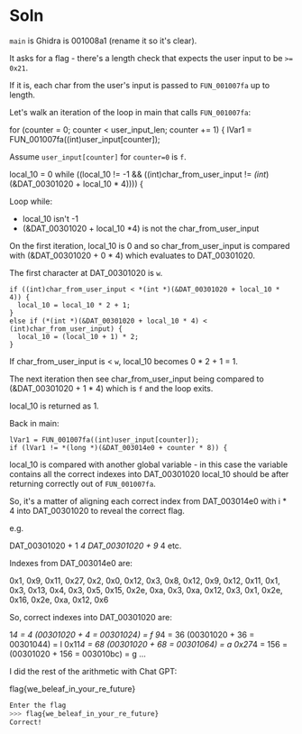 # Soln

`main` is Ghidra is 001008a1 (rename it so it's clear).

It asks for a flag - there's a length check that expects the user input to be `>= 0x21`.

If it is, each char from the user's input is passed to `FUN_001007fa` up to length.

Let's walk an iteration of the loop in main that calls `FUN_001007fa`:

  for (counter = 0; counter < user_input_len; counter += 1) {
    lVar1 = FUN_001007fa((int)user_input[counter]);

Assume `user_input[counter]` for `counter=0` is `f`.

  local_10 = 0
  while ((local_10 != -1 && ((int)char_from_user_input != *(int*)(&DAT_00301020 + local_10 * 4)))) {

Loop while:

- local_10 isn't -1
- (&DAT_00301020 + local_10 *4) is not the char_from_user_input

On the first iteration, local_10 is 0 and so char_from_user_input is compared with (&DAT_00301020 + 0 * 4)
which evaluates to DAT_00301020.

The first character at DAT_00301020 is `w`.

    if ((int)char_from_user_input < *(int *)(&DAT_00301020 + local_10 * 4)) {
      local_10 = local_10 * 2 + 1;
    }
    else if (*(int *)(&DAT_00301020 + local_10 * 4) < (int)char_from_user_input) {
      local_10 = (local_10 + 1) * 2;
    }

If char_from_user_input is < `w`, local_10 becomes 0 * 2 + 1 = 1.

The next iteration then see char_from_user_input being compared to (&DAT_00301020 + 1 * 4) which
is `f` and the loop exits.

local_10 is returned as 1.

Back in main:

    lVar1 = FUN_001007fa((int)user_input[counter]);
    if (lVar1 != *(long *)(&DAT_003014e0 + counter * 8)) {

local_10 is compared with another global variable - in this case the variable contains all the
correct indexes into DAT_00301020 local_10 should be after returning correctly out of `FUN_001007fa`.

So, it's a matter of aligning each correct index from DAT_003014e0 with i * 4 into DAT_00301020 to reveal the correct flag.

e.g.

DAT_00301020 + 1 *4
DAT_00301020 + 9* 4
etc.

Indexes from DAT_003014e0 are:

0x1, 0x9,  0x11, 0x27, 0x2, 0x0, 0x12, 0x3, 0x8, 0x12, 0x9, 0x12, 0x11, 0x1, 0x3, 0x13, 0x4, 0x3,
0x5, 0x15, 0x2e, 0xa, 0x3, 0xa, 0x12, 0x3, 0x1, 0x2e, 0x16, 0x2e, 0xa, 0x12, 0x6

So, correct indexes into DAT_00301020 are:

1*4 = 4   (00301020 + 4 = 00301024) = f
9*4 = 36 (00301020 + 36 = 00301044) = l
0x11*4 = 68 (00301020 + 68 = 00301064) = a
0x27*4 = 156 = (00301020 + 156 = 003010bc) = g
...

I did the rest of the arithmetic with Chat GPT:

flag{we_beleaf_in_your_re_future}

```sh
Enter the flag
>>> flag{we_beleaf_in_your_re_future}
Correct!
```
